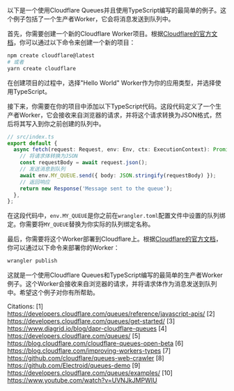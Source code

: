 以下是一个使用Cloudflare Queues并且使用TypeScript编写的最简单的例子。这个例子包括了一个生产者Worker，它会将消息发送到队列中。

首先，你需要创建一个新的Cloudflare Worker项目。根据[Cloudflare的官方文档](https://developers.cloudflare.com/queues/get-started/)，你可以通过以下命令来创建一个新的项目：

```bash
npm create cloudflare@latest
# 或者
yarn create cloudflare
```

在创建项目的过程中，选择"Hello World" Worker作为你的应用类型，并选择使用TypeScript。

接下来，你需要在你的项目中添加以下TypeScript代码。这段代码定义了一个生产者Worker，它会接收来自浏览器的请求，并将这个请求转换为JSON格式，然后将其写入到你之前创建的队列中。

```typescript
// src/index.ts
export default {
  async fetch(request: Request, env: Env, ctx: ExecutionContext): Promise<Response> {
    // 将请求体转换为JSON
    const requestBody = await request.json();
    // 发送消息到队列
    await env.MY_QUEUE.send({ body: JSON.stringify(requestBody) });
    // 返回响应
    return new Response('Message sent to the queue');
  },
};
```

在这段代码中，`env.MY_QUEUE`是你之前在`wrangler.toml`配置文件中设置的队列绑定。你需要将`MY_QUEUE`替换为你实际的队列绑定名称。

最后，你需要将这个Worker部署到Cloudflare上。根据[Cloudflare的官方文档](https://developers.cloudflare.com/queues/get-started/#4-set-up-your-producer-worker)，你可以通过以下命令来部署你的Worker：

```bash
wrangler publish
```

这就是一个使用Cloudflare Queues和TypeScript编写的最简单的生产者Worker例子。这个Worker会接收来自浏览器的请求，并将请求体作为消息发送到队列中。希望这个例子对你有所帮助。

Citations:
[1] https://developers.cloudflare.com/queues/reference/javascript-apis/
[2] https://developers.cloudflare.com/queues/get-started/
[3] https://www.diagrid.io/blog/dapr-cloudflare-queues
[4] https://developers.cloudflare.com/queues/
[5] https://blog.cloudflare.com/cloudflare-queues-open-beta
[6] https://blog.cloudflare.com/improving-workers-types
[7] https://github.com/cloudflare/queues-web-crawler
[8] https://github.com/Electroid/queues-demo
[9] https://developers.cloudflare.com/queues/examples/
[10] https://www.youtube.com/watch?v=UVNJkJMPWIU